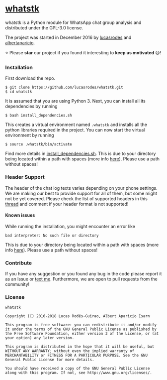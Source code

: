 # [whatstk](http://lucasrodes.github.io/whatstk)

whatstk is a Python module for WhatsApp chat group analysis and distributed under the GPL-3.0 license.

The project was started in December 2016 by [lucasrodes](https://github.com/lucasrodes) and [albertaparicio](https://github.com/albertaparicio).

:star: Please **star** our project if you found it interesting to **keep us motivated** :smiley:!
### Installation

First download the repo.
```
$ git clone https://github.com/lucasrodes/whatstk.git
$ cd whatstk
```

It is assumed that you are using Python 3. Next, you can install all its dependencies by running

```
$ bash install_dependencies.sh
```

This creates a virtual environment named `.whatstk` and installs all the python libraries required in the project. You can now
start the virtual environment by running

```
$ source .whatstk/bin/activate
```


Find more details in [install_dependencies.sh](install_dependencies.sh).
This is due to your directory being located within a path with spaces (more info [here](https://stackoverflow.com/questions/7911003/cant-install-via-pip-with-virtualenv)). Please use a path without spaces!

### Header Support
The header of the chat log texts varies depending on your phone settings. We are making our best to provide support for all of them, but some might not be yet covered. Please check the list of supported headers in this [thread](https://github.com/lucasrodes/whatstk/issues/7) and comment if your header format is not supported!

#### Known issues
While running the installation, you might encounter an error like 

```
bad interpreter: No such file or directory
```

This is due to your directory being located within a path with spaces (more info [here](https://stackoverflow.com/questions/7911003/cant-install-via-pip-with-virtualenv)). Please use a path without spaces!

### Contribute
If you have any suggestion or you found any bug in the code please report it as an Issue or [text me](mailto:lucasrg@kth.se). Furthermore, we are open to pull requests from the community!

### License

```
whatstk

Copyright (C) 2016-2018 Lucas Rodés-Guirao, Albert Aparicio Isarn

This program is free software: you can redistribute it and/or modify it under the terms of the GNU General Public License as published by the Free Software Foundation, either version 3 of the License, or (at your option) any later version.

This program is distributed in the hope that it will be useful, but WITHOUT ANY WARRANTY; without even the implied warranty of MERCHANTABILITY or FITNESS FOR A PARTICULAR PURPOSE. See the GNU General Public License for more details.

You should have received a copy of the GNU General Public License along with this program. If not, see http://www.gnu.org/licenses/.
```

